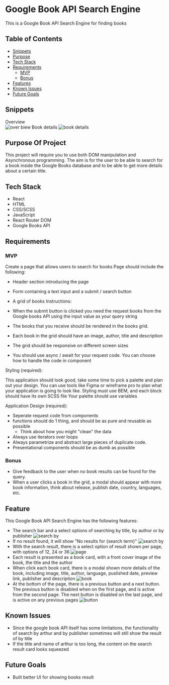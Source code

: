 # Google Book API Search Engine

This is a Google Book API Search Engine for finding books

## Table of Contents

- [Snippets](#snippets)
- [Purpose](#purpose-of-project)
- [Tech Stack](#tech-stack)
- [Requirements](#requirements)
    - [MVP](#mvp)
    - [Bonus](#bonus)
- [Features](#features)
- [Known Issues](#known-issues)
- [Future Goals](#future-goals)

## Snippets

Overview  
![over biew](./src/assets/book1.png)
Book details 
![book details](./src/assets/details.png)

## Purpose Of Project
This project will require you to use both DOM manipulation and Asynchronous programming. The aim is for the user to be able to search for a book inside the Google Books database and to be able to get more details about a certain title.

## Tech Stack

- React
- HTML
- CSS/SCSS
- JavaScript
- React Router DOM
- Google Books API

## Requirements

### MVP
Create a page that allows users to search for books
Page should include the following:

- Header section introducing the page
- Form containing a text input and a submit / search button

- A grid of books
  Instructions:

- When the submit button is clicked you need the request books from the Google books API using the input value as your query string
- The books that you receive should be rendered in the books grid.
- Each book in the grid should have an image, author, title and description
- The grid should be responsive on different screen sizes
- You should use async / await for your request code. You can choose how to handle the code in component

Styling (required):

This application should look good, take some time to pick a palette and plan out your design. You can use tools like Figma or wireframe pro to plan what your application is going to look like.
Styling must use BEM, and each block should have its own SCSS file Your palette should use variables

Application Design (required):

- Seperate request code from components
- functions should do 1 thing, and should be as pure and reusable as possible
  - Think about how you might "clean" the data
- Always use iterators over loops
- Always parametrize and abstract large pieces of duplicate code.
- Presentational components should be as dumb as possible
### Bonus  
- Give feedback to the user when no book results can be found for the query.
- When a user clicks a book in the grid, a modal should appear with more book information, think about release, publish date, country, languages, etc.

## Feature
This Google Book API Search Engine has the following features:
- The search bar and a select options of searching by title, by author or by publisher
![search by](./src/assets/searchby.png)
- If no result found, it will show "No results for {search term}"
![search by](./src/assets/noresult.png)
- With the search result, there is a select option of result shown per page, with options of 12, 24 or 36
![page](./src/assets/page.png)
- Each result is presented as a book card, with a front cover image of the book, the title and the author
- When click each book card, there is a modal shown more details of the book, including image, title, author, language, puslished date, preview link, publisher and description
![book](./src/assets/book.png)
- At the bottom of the page, there is a previous button and a next button. The previous button is disabled when on the first page, and is active from the second page. The next button is disabled on the last page, and is active on any previous pages
![button](./src/assets/button.png)

## Known Issues  
- Since the google book API itself has some limitations, the functionality of search by arthur and by publisher sometimes will still show the result of by title
- If the title and name of arthur is too long, the content on the search result card looks squeezed

## Future Goals

- Built better UI for showing books result

